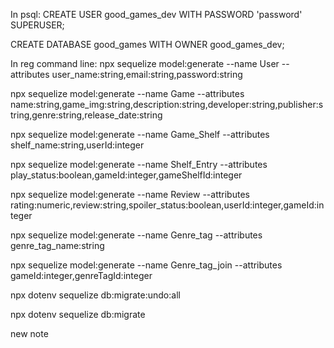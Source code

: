 In psql:
CREATE USER good_games_dev WITH PASSWORD 'password' SUPERUSER;

CREATE DATABASE good_games WITH OWNER good_games_dev;

In reg command line:
npx sequelize model:generate --name User --attributes user_name:string,email:string,password:string

npx sequelize model:generate --name Game --attributes name:string,game_img:string,description:string,developer:string,publisher:string,genre:string,release_date:string

npx sequelize model:generate --name Game_Shelf --attributes shelf_name:string,userId:integer

npx sequelize model:generate --name Shelf_Entry --attributes play_status:boolean,gameId:integer,gameShelfId:integer

npx sequelize model:generate --name Review --attributes rating:numeric,review:string,spoiler_status:boolean,userId:integer,gameId:integer

npx sequelize model:generate --name Genre_tag --attributes genre_tag_name:string

npx sequelize model:generate --name Genre_tag_join --attributes gameId:integer,genreTagId:integer

npx dotenv sequelize db:migrate:undo:all

npx dotenv sequelize db:migrate

new note
